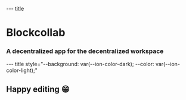 --- title

# Blockcollab

### A decentralized app for the decentralized workspace

--- title style="--background: var(--ion-color-dark); --color: var(--ion-color-light);"

## Happy editing 😁

